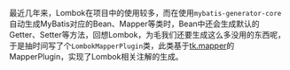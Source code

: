 最近几年来，Lombok在项目中的使用较多，而在使用`mybatis-generator-core`自动生成MyBatis对应的Bean、Mapper等类时，Bean中还会生成默认的Getter、Setter等方法，回想Lombok，为毛我们还要生成这么多没用的东西呢，于是抽时间写了个`LombokMapperPlugin`类，此类基于[tk.mapper](<https://github.com/abel533/Mapper>)的MapperPlugin，实现了Lombok相关注解的生成。

